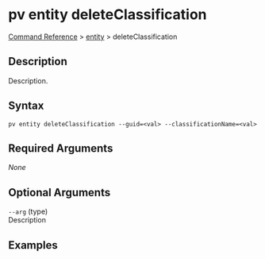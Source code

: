 # pv entity deleteClassification
[Command Reference](../../../README.md#command-reference) > [entity](./main.md) > deleteClassification

## Description
Description.

## Syntax
```
pv entity deleteClassification --guid=<val> --classificationName=<val>
```

## Required Arguments
*None*

## Optional Arguments
`--arg` (type)  
Description

## Examples
```powershell

```